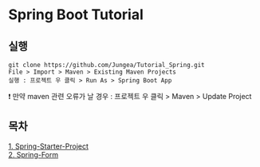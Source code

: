 # Spring Boot Tutorial

## 실행
```
git clone https://github.com/Jungea/Tutorial_Spring.git
File > Import > Maven > Existing Maven Projects
실행 : 프로젝트 우 클릭 > Run As > Spring Boot App
```
:heavy_exclamation_mark: 만약 maven 관련 오류가 날 경우 : 프로젝트 우 클릭 > Maven > Update Project

## 목차
[1. Spring-Starter-Project](https://github.com/Jungea/Tutorial_Spring/wiki/Spring-Starter-Project)  
[2. Spring-Form](https://github.com/Jungea/Tutorial_Spring/wiki/Spring-Form)  
 
